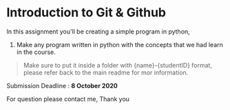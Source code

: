 

# Introduction to Git & Github

In this assignment you'll be creating a simple program in python,

1. Make any program written in python with the concepts that we had learn in the course.

> Make sure to put it inside a folder with {name}-{studentID} format, please refer back to the main readme for mor information.

Submission Deadline : **8 October 2020**

For question please contact me, Thank you
